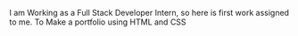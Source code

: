 I am Working as a Full Stack Developer Intern, so here is first work assigned to me.
To Make a portfolio using HTML and CSS
